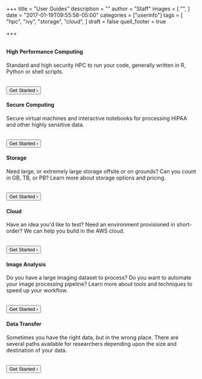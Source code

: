 +++
title = "User Guides"
description = ""
author = "Staff"
images = [
  "",
]
date = "2017-01-19T09:55:56-05:00"
categories = ["userinfo"]
tags = [
  "hpc",
  "ivy",
  "storage",
  "cloud",
]
draft = false
quell_footer = true

+++

<div class="card-group" style="margin-top:2rem;">

  <div class="card">
    <div style="text-align:center;"><i class="fa fa-microchip fa-4x" aria-hidden="true" style="padding-top:40px;padding-bottom:20px;"></i></div>
    <div class="card-block">
      <h4 class="card-title">High Performance Computing</h4>
      <p class="card-text">Standard and high security HPC to run your code, generally written in R, Python or shell scripts.</p>
      <br clear=all />
      <div class="contact-button">
        <a href="/userinfo/rivanna/overview/"><button class="btn btn-sm btn-primary"">Get Started &rsaquo;</button></a>
      </div>
    </div>
  </div>

  <div class="card">
    <div style="text-align:center;"><i class="fa fa-shield-alt fa-4x" aria-hidden="true" style="padding-top:40px;padding-bottom:20px;"></i></div>
    <div class="card-block">
      <h4 class="card-title">Secure Computing</h4>
      <p class="card-text">Secure virtual machines and interactive notebooks for processing HIPAA and other highly sensitive data.</p>
      <br clear=all />
      <div class="contact-button">
        <a href="/userinfo/ivy/overview/"><button class="btn btn-sm btn-primary"">Get Started &rsaquo;</button></a>
      </div>
    </div>
  </div>

  <div class="card">
    <div style="text-align:center;"><i class="fa fa-database fa-4x" aria-hidden="true" style="padding-top:40px;padding-bottom:20px;"></i></div>
    <div class="card-block">
      <h4 class="card-title">Storage</h4>
      <p class="card-text">Need large, or extremely large storage offsite or on grounds? Can you count in GB, TB, or PB? Learn more about storage options and pricing.</p>
      <br clear=all />
      <div class="contact-button">
        <a href="/userinfo/storage/"><button class="btn btn-sm btn-primary"">Get Started &rsaquo;</button></a>
      </div>
    </div>
  </div>
</div>

<div class="card-group">
  <div class="card">
    <div style="text-align:center;"><i class="fa fa-cloud fa-4x" aria-hidden="true" style="padding-top:40px;padding-bottom:20px;"></i></div>
    <div class="card-block">
      <h4 class="card-title">Cloud</h4>
      <p class="card-text">Have an idea you'd like to test? Need an environment provisioned in short-order? We can help you build in the AWS cloud.</p>
      <br clear=all />
      <div class="contact-button">
        <a href="/service/cloud/"><button class="btn btn-sm btn-primary">Get Started &rsaquo;</button></a>
      </div>
    </div>
  </div>
  <div class="card">
    <div style="text-align:center;"><i class="fa fa-image fa-4x" aria-hidden="true" style="padding-top:40px;padding-bottom:20px;"></i></div>
    <div class="card-block">
      <h4 class="card-title">Image Analysis</h4>
      <p class="card-text">Do you have a large imaging dataset to process? Do you want to automate your image processing pipeline? Learn more about tools and techniques to speed up your workflow. 
      </p>
      <br clear=all />
      <div class="contact-button">
        <a href="/service/imaging/"><button class="btn btn-sm btn-primary">Get Started &rsaquo;</button></a>
      </div>
    </div>
  </div>

  <div class="card">
    <div style="text-align:center;"><i class="fa fa-truck fa-4x" aria-hidden="true" style="padding-top:40px;padding-bottom:20px;"></i></div>
    <div class="card-block">
      <h4 class="card-title">Data Transfer</h4>
      <p class="card-text">Sometimes you have the right data, but in the wrong place. There are several paths available for researchers depending upon the size and destination of your data.</p>
      <br clear=all />
      <div class="contact-button">
        <a href="/userinfo/data-transfer/"><button class="btn btn-sm btn-primary">Get Started &rsaquo;</button></a>
      </div>
    </div>
  </div>
  
</div>
